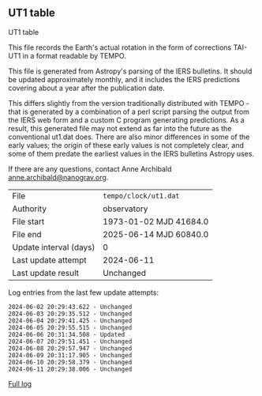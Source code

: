 
## UT1 table

UT1 table

This file records the Earth's actual rotation in the form of
corrections TAI-UT1 in a format readable by TEMPO.

This file is generated from Astropy's parsing of the IERS
bulletins. It should be updated approximately monthly, and it
includes the IERS predictions covering about a year after the
publication date.

This differs slightly from the version traditionally distributed
with TEMPO - that is generated by a combination of a perl script
parsing the output from the IERS web form and a custom C program
generating predictions. As a result, this generated file may not
extend as far into the future as the conventional ut1.dat does.
There are also minor differences in some of the early values; the
origin of these early values is not completely clear, and some of
them predate the earliest values in the IERS bulletins Astropy uses.

If there are any questions, contact Anne Archibald
<anne.archibald@nanograv.org>.

|     |     |
|:--- |:--- |
| File | `tempo/clock/ut1.dat` |
| Authority | observatory |
| File start | 1973-01-02 MJD 41684.0 |
| File end | 2025-06-14 MJD 60840.0 |
| Update interval (days) | 0 |
| Last update attempt | 2024-06-11 |
| Last update result | Unchanged |

Log entries from the last few update attempts:
```
2024-06-02 20:29:43.622 - Unchanged
2024-06-03 20:29:35.512 - Unchanged
2024-06-04 20:29:41.425 - Unchanged
2024-06-05 20:29:55.515 - Unchanged
2024-06-06 20:31:34.508 - Updated
2024-06-07 20:29:51.451 - Unchanged
2024-06-08 20:29:57.947 - Unchanged
2024-06-09 20:31:17.905 - Unchanged
2024-06-10 20:29:58.379 - Unchanged
2024-06-11 20:29:38.006 - Unchanged
```
[Full log](https://raw.githubusercontent.com/ipta/pulsar-clock-corrections/main/log/tempo/clock/ut1.dat.log)
